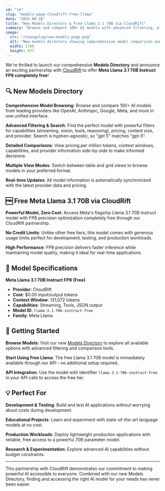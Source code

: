 ```yaml
---
id: "14"
slug: "models-page-cloudrift-free-llama"
date: "2025-08-16"
title: "New Models Directory & Free Llama 3.1 70B via CloudRift"
summary: "Browse and compare 100+ AI models with advanced filtering, plus access Meta Llama 3.1 70B Instruct FP8 completely free through our CloudRift partnership."
image:
  src: "/changelog/new-models-page.png"
  alt: "New models directory showing comprehensive model comparison and free Llama 3.1 70B"
  width: 1768
  height: 677
---
```


We're thrilled to launch our comprehensive **Models Directory** and announce an exciting partnership with [CloudRift](https://www.cloudrift.ai?utm_source=llmgateway.io) to offer **Meta Llama 3.1 70B Instruct FP8 completely free**!

## 🔍 New Models Directory

**Comprehensive Model Browsing**: Browse and compare 100+ AI models from leading providers like OpenAI, Anthropic, Google, Meta, and more in one unified interface.

**Advanced Filtering & Search**: Find the perfect model with powerful filters for capabilities (streaming, vision, tools, reasoning), pricing, context size, and provider. Search is hyphen-agnostic, so "gpt 5" matches "gpt-5".

**Detailed Comparisons**: View pricing per million tokens, context windows, capabilities, and provider information side-by-side to make informed decisions.

**Multiple View Modes**: Switch between table and grid views to browse models in your preferred format.

**Real-time Updates**: All model information is automatically synchronized with the latest provider data and pricing.

## 🆓 Free Meta Llama 3.1 70B via CloudRift

**Powerful Model, Zero Cost**: Access Meta's flagship Llama 3.1 70B Instruct model with FP8 precision optimization completely free through our CloudRift partnership.

**No Credit Limits**: Unlike other free tiers, this model comes with generous usage limits perfect for development, testing, and production workloads.

**High Performance**: FP8 precision delivers faster inference while maintaining model quality, making it ideal for real-time applications.

## 🎯 Model Specifications

**Meta Llama 3.1 70B Instruct FP8 (Free)**

- **Provider**: CloudRift
- **Cost**: $0.00 input/output tokens
- **Context Window**: 131,072 tokens
- **Capabilities**: Streaming, Tools, JSON output
- **Model ID**: `llama-3.1-70b-instruct-free`
- **Family**: Meta Llama

## 🚀 Getting Started

**Browse Models**: Visit our new [Models Directory](/models) to explore all available options with advanced filtering and comparison tools.

**Start Using Free Llama**: The free Llama 3.1 70B model is immediately available through our API - no additional setup required.

**API Integration**: Use the model with identifier `llama-3.1-70b-instruct-free` in your API calls to access the free tier.

## 💡 Perfect For

**Development & Testing**: Build and test AI applications without worrying about costs during development.

**Educational Projects**: Learn and experiment with state-of-the-art language models at no cost.

**Production Workloads**: Deploy lightweight production applications with reliable, free access to a powerful 70B parameter model.

**Research & Experimentation**: Explore advanced AI capabilities without budget constraints.

---

This partnership with CloudRift demonstrates our commitment to making powerful AI accessible to everyone. Combined with our new Models Directory, finding and accessing the right AI model for your needs has never been easier.
